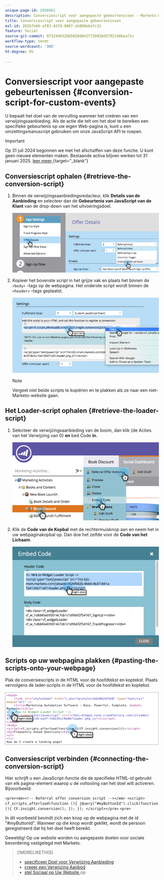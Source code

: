 ```yaml
---
unique-page-id: 2950561
description: Conversiescript voor aangepaste gebeurtenissen - Marketo-documenten - Productdocumentatie
title: Conversiescript voor aangepaste gebeurtenissen
exl-id: 202b7e66-af83-42fd-8067-a5808eba7c32
feature: Social
source-git-commit: 97324d932b65020d041f728928d3792140bea71c
workflow-type: tm+mt
source-wordcount: '305'
ht-degree: 0%

---
```


# Conversiescript voor aangepaste gebeurtenissen {#conversion-script-for-custom-events}

U bepaalt het doel van de vervulling wanneer het creëren van een verwijzingsaanbieding. Als de actie die telt om het doel te bereiken een specifieke gebeurtenis op uw eigen Web-pagina is, kunt u een omzettingsmanuscript gebruiken om onze JavaScript API te roepen.

>[!IMPORTANT]
>
>Op 31 juli 2024 begonnen we met het afschaffen van deze functie. U kunt geen nieuwe elementen maken. Bestaande activa blijven werken tot 31 januari 2025. [ leer meer ](https://nation.marketo.com/t5/employee-blogs/marketo-engage-social-features-deprecation/ba-p/351977) {target="_blank"}

## Conversiescript ophalen {#retrieve-the-conversion-script}

1. Binnen de verwijzingsaanbiedingsredacteur, klik **Details van de Aanbieding** en selecteer dan de **Gebeurtenis van JavaScript van de Klant** van de drop-down van het uitvoeringsdoel.

   ![](assets/image2015-4-20-17-3a22-3a15.png)

1. Kopieer het bovenste script in het grijze vak en plaats het binnen de `<body>` -tags op de webpagina. Het onderste script wordt binnen de `<header>` -tags geplaatst.

   ![](assets/image2015-4-20-17-3a29-3a7.png)

   >[!NOTE]
   >
   >Vergeet niet beide scripts te kopiëren en te plakken als ze naar een niet-Marketo-website gaan.

## Het Loader-script ophalen {#retrieve-the-loader-script}

1. Selecteer de verwijzingsaanbieding van de boom, dan klik {de Acties van het Verwijzing van 0} **en** bed Code **in.**

   ![](assets/image2015-4-20-17-3a34-3a46.png)

1. Klik de **Code van de Kopbal** met de rechtermuisknop aan en neem het in uw webpaginakopbal op. Dan doe het zelfde voor de **Code van het Lichaam**.

   ![](assets/image2015-4-20-20-3a49-3a19.png)

## Scripts op uw webpagina plakken {#pasting-the-scripts-onto-your-webpage}

Plak de conversiescripts in de HTML voor de hoofdtekst en koptekst. Plaats vervolgens de lader-scripts in de HTML voor de hoofdtekst en koptekst.

![](assets/image2015-4-20-21-3a0-3a16.png)

## Conversiescript verbinden {#connecting-the-conversion-script}

Hier schrijft u een JavaScript-functie die de specifieke HTML-id gebruikt van elk pagina-element waarop u de voltooiing van het doel wilt activeren. Bijvoorbeeld:

`<pre><em><!-- Referral offer conversion script --></em> <script> cf_scripts.afterload(function (){ jQuery("#myButtonId").click(function (){ CF.insight.conversion(); }); }); </script></pre>` `<pre>`

In dit voorbeeld bevindt zich een knop op de webpagina met de id &quot;#myButtonId&quot;. Wanneer op die knop wordt geklikt, wordt de persoon geregistreerd dat hij het doel heeft bereikt.

Geweldig! Op uw website worden nu aangepaste doelen voor sociale bevordering vastgelegd met Marketo.

>[!MORELIKETHIS]
>
>* [ specificeer Doel voor Verwijzing Aanbieding ](/help/marketo/product-docs/demand-generation/social/referral-offers/specify-goal-for-referral-offer.md)
>* [ creeer een Verwijzing Aanbod ](/help/marketo/product-docs/demand-generation/social/referral-offers/create-a-referral-offer.md)
>* [ stel Sociaal op Uw Website ](/help/marketo/product-docs/demand-generation/social/social-functions/deploy-social-on-your-website.md) op
